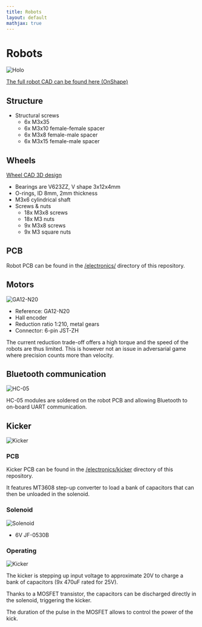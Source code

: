 ```yaml
---
title: Robots
layout: default
mathjax: true
---
```


# Robots

![Holo](/docs/imgs/robots.jpg)

[The full robot CAD can be found here (OnShape)](https://cad.onshape.com/documents/c5fe05581d14c59bfb08f79e/w/a8cb82e3a358c0b06e1cbf91/e/f45372d8263c18466905bd9b?renderMode=0&uiState=616d8b41f463de7ef1eedc0f)


## Structure

* Structural screws
    * 6x M3x35
    * 6x M3x10 female-female spacer
    * 6x M3x8 female-male spacer
    * 6x M3x15 female-male spacer

## Wheels

[Wheel CAD 3D design](https://cad.onshape.com/documents/beccbfab729802507eb805eb/w/eea13ac7371464cd172aefcf/e/76e58097a54be25b6c68caca?renderMode=0&uiState=616d8c2f00cc7207a3c8ae7b)

* Bearings are V623ZZ, V shape 3x12x4mm
* O-rings, ID 8mm, 2mm thickness
* M3x6 cylindrical shaft
* Screws & nuts
    * 18x M3x8 screws
    * 18x M3 nuts
    * 9x M3x8 screws
    * 9x M3 square nuts

## PCB

Robot PCB can be found in the [/electronics/](/electronics/) directory of this repository.

## Motors

![GA12-N20](/docs/imgs/n20.png)

* Reference: GA12-N20
* Hall encoder
* Reduction ratio 1:210, metal gears
* Connector: 6-pin JST-ZH

The current reduction trade-off offers a high torque and the speed of the robots are thus limited.
This is however not an issue in adversarial game where precision counts more than velocity.

## Bluetooth communication

![HC-05](/docs/imgs/hc-05.png)

HC-05 modules are soldered on the robot PCB and allowing Bluetooth to on-board UART communication.

## Kicker

![Kicker](/docs/imgs/kicker.png)

### PCB

Kicker PCB can be found in the [/electronics/kicker](/electronics/kicker) directory of this repository.

It features MT3608 step-up converter to load a bank of capacitors that can then be unloaded in the
solenoid.

### Solenoid

![Solenoid](/docs/imgs/solenoid.png)

* 6V JF-0530B

### Operating

![Kicker](/docs/imgs/kicker_pcb.png)

The kicker is stepping up input voltage to approximate 20V to charge a bank of capacitors (9x 470uF rated
for 25V).

Thanks to a MOSFET transistor, the capacitors can be discharged directly in the solenoid, triggering the kicker.

The duration of the pulse in the MOSFET allows to control the power of the kick.